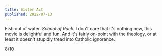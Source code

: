 ```yaml
---
title: Sister Act
published: 2022-07-13
---
```


Fish out of water. _School of Rock._ I don't care that it's nothing new, this movie is delightful and fun. And it's fairly on-point with the theology, or at least it doesn't stupidly tread into Catholic ignorance.

8/10
